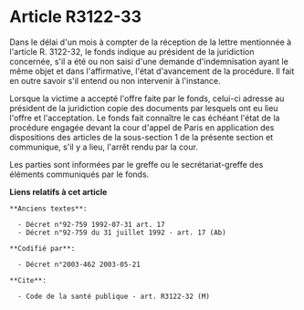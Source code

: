 # Article R3122-33

Dans le délai d'un mois à compter de la réception de la lettre mentionnée à l'article R. 3122-32, le fonds indique au
président de la juridiction concernée, s'il a été ou non saisi d'une demande d'indemnisation ayant le même objet et dans
l'affirmative, l'état d'avancement de la procédure. Il fait en outre savoir s'il entend ou non intervenir à l'instance.

Lorsque la victime a accepté l'offre faite par le fonds, celui-ci adresse au président de la juridiction copie des documents
par lesquels ont eu lieu l'offre et l'acceptation. Le fonds fait connaître le cas échéant l'état de la procédure engagée
devant la cour d'appel de Paris en application des dispositions des articles de la sous-section 1 de la présente section et
communique, s'il y a lieu, l'arrêt rendu par la cour.

Les parties sont informées par le greffe ou le secrétariat-greffe des éléments communiqués par le fonds.

**Liens relatifs à cet article**

	**Anciens textes**:

	  - Décret n°92-759 1992-07-31 art. 17
	  - Décret n°92-759 du 31 juillet 1992 - art. 17 (Ab)

	**Codifié par**:

	  - Décret n°2003-462 2003-05-21

	**Cite**:

	  - Code de la santé publique - art. R3122-32 (M)
